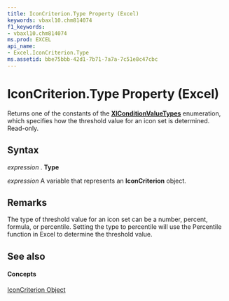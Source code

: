 ```yaml
---
title: IconCriterion.Type Property (Excel)
keywords: vbaxl10.chm814074
f1_keywords:
- vbaxl10.chm814074
ms.prod: EXCEL
api_name:
- Excel.IconCriterion.Type
ms.assetid: bbe75bbb-42d1-7b71-7a7a-7c51e8c47cbc
---
```



# IconCriterion.Type Property (Excel)

Returns one of the constants of the  **[XlConditionValueTypes](xlconditionvaluetypes-enumeration-excel.md)** enumeration, which specifies how the threshold value for an icon set is determined. Read-only.


## Syntax

 _expression_ . **Type**

 _expression_ A variable that represents an **IconCriterion** object.


## Remarks

The type of threshold value for an icon set can be a number, percent, formula, or percentile. Setting the type to percentile will use the Percentile function in Excel to determine the threshold value.


## See also


#### Concepts


[IconCriterion Object](iconcriterion-object-excel.md)

